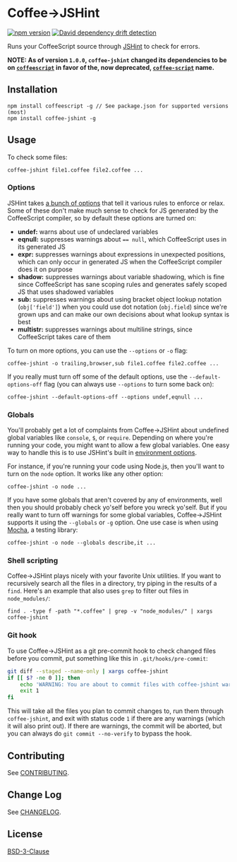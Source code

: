 # Coffee->JSHint

[![npm version](https://badge.fury.io/js/coffee-jshint.svg)](https://badge.fury.io/js/coffee-jshint)
[![David dependency drift detection](https://david-dm.org/marviq/coffee-jshint.svg)](https://david-dm.org/marviq/coffee-jshint)

Runs your CoffeeScript source through [JSHint](http://www.jshint.com/) to check for errors.

**NOTE: As of version `1.0.0`, `coffee-jshint` changed its dependencies to be on [`coffeescript`](https://www.npmjs.com/package/coffeescript) in favor of the, now deprecated, [`coffee-script`](https://www.npmjs.com/package/coffee-script) name.**

## Installation

    npm install coffeescript -g // See package.json for supported versions (most)
    npm install coffee-jshint -g

## Usage

To check some files:

    coffee-jshint file1.coffee file2.coffee ...

### Options

JSHint takes [a bunch of options](http://www.jshint.com/docs/#options) that tell it various rules to enforce or relax.  Some of these don't make much sense to check for JS generated by the CoffeeScript compiler, so by default these options are turned on:

- **undef:** warns about use of undeclared variables
- **eqnull:** suppresses warnings about `== null`, which CoffeeScript uses in its generated JS
- **expr:** suppresses warnings about expressions in unexpected positions, which can only occur in generated JS when the CoffeeScript compiler does it on purpose
- **shadow:** suppresses warnings about variable shadowing, which is fine since CoffeeScript has sane scoping rules and generates safely scoped JS that uses shadowed variables
- **sub:** suppresses warnings about using bracket object lookup notation (`obj['field']`) when you could use dot notation (`obj.field`) since we're grown ups and can make our own decisions about what lookup syntax is best
- **multistr:** suppresses warnings about multiline strings, since CoffeeScript takes care of them

To turn on more options, you can use the `--options` or `-o` flag:

    coffee-jshint -o trailing,browser,sub file1.coffee file2.coffee ...

If you really must turn off some of the default options, use the `--default-options-off` flag (you can always use `--options` to turn some back on):

    coffee-jshint --default-options-off --options undef,eqnull ...

### Globals

You'll probably get a lot of complaints from Coffee->JSHint about undefined global variables like `console`, `$`, or `require`.  Depending on where you're running your code, you might want to allow a few global variables.  One easy way to handle this is to use JSHint's built in [environment options](http://www.jshint.com/docs/#environments).

For instance, if you're running your code using Node.js, then you'll want to turn on the `node` option.  It works like any other option:

    coffee-jshint -o node ...

If you have some globals that aren't covered by any of environments, well then you should probably check yo'self before you wreck yo'self.  But if you really want to turn off warnings for some global variables, Coffee->JSHint supports it using the `--globals` or `-g` option.  One use case is when using [Mocha](http://mochajs.org/), a testing library:

    coffee-jshint -o node --globals describe,it ...

### Shell scripting

Coffee->JSHint plays nicely with your favorite Unix utilities.  If you want to recursively search all the files in a directory, try piping in the results of a `find`.  Here's an example that also uses `grep` to filter out files in `node_modules/`:

    find . -type f -path "*.coffee" | grep -v "node_modules/" | xargs coffee-jshint

### Git hook

To use Coffee->JSHint as a git pre-commit hook to check changed files before you commit, put something like this in `.git/hooks/pre-commit`:

```bash
git diff --staged --name-only | xargs coffee-jshint
if [[ $? -ne 0 ]]; then
    echo 'WARNING: You are about to commit files with coffee-jshint warnings'
    exit 1
fi
```

This will take all the files you plan to commit changes to, run them through `coffee-jshint`, and exit with status code `1` if there are any warnings (which it will also print out).  If there are warnings, the commit will be aborted, but you can always do `git commit --no-verify` to bypass the hook.

## Contributing

See [CONTRIBUTING](./CONTRIBUTING.md).


## Change Log

See [CHANGELOG](./CHANGELOG.md).


## License

[BSD-3-Clause](LICENSE)
